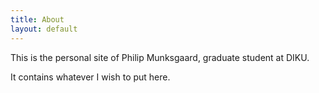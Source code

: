 ```yaml
---
title: About
layout: default
---
```


This is the personal site of Philip Munksgaard, graduate student at
<abbrev title="Department of Computer Science at University of
Copenhagen">DIKU</abbrev>.

It contains whatever I wish to put here.
